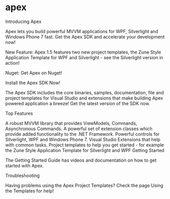 # apex

Introducing Apex

Apex lets you build powerful MVVM applications for WPF, Silverlight and Windows Phone 7 fast. Get the Apex SDK and accelerate your development now!

New Feature: Apex 1.5 features two new project templates, the Zune Style Application Template for WPF and Silverlight - see the Silverlight version in action!

Nuget: Get Apex on Nuget!

Install the Apex SDK Now!

The Apex SDK includes the core binaries, samples, documentation, file and project templates for Visual Studio and extensions that make building Apex powered application a breeze! Get the latest version of the SDK now.

Top Features

A robust MVVM library that provides ViewModels, Commands, Asynchronous Commands.
A powerful set of extension classes which provide added functionality to the .NET Framework.
Powerful controls for Silverlight, WPF and Windows Phone 7.
Visual Studio Extensions that help with common tasks.
Project templates to help you get started - for example the Zune Style Application Template for Silverlight and WPF
Getting Started

The Getting Started Guide has videos and documentation on how to get started with Apex.

Troubleshooting

 

Having problems using the Apex Project Templates? Check the page Using the Templates for help!
